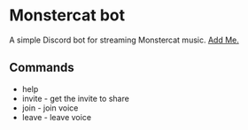 # Monstercat bot

A simple Discord bot for streaming Monstercat music. [Add Me.](https://discordapp.com/oauth2/authorize?permissions=3165184&scope=bot&client_id=251253454826110977)

## Commands

- help
- invite - get the invite to share
- join - join voice
- leave - leave voice
